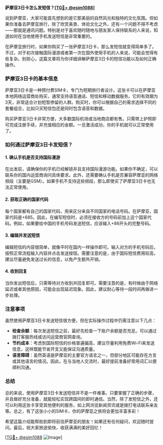 **萨摩亚3日卡怎么发短信？[[TG💪+ @esim1088](https://t.me/s/esim1088)]**

说到萨摩亚，大家可能首先想到的是它那美丽的自然风光和独特的文化氛围。但如果你准备去萨摩亚旅行，除了欣赏美景、体验文化之外，还有一个问题不得不考虑——那就是通讯问题。特别是对于喜欢随时随地与朋友家人保持联系的人来说，知道如何在当地使用手机发送短信是非常重要的。

在萨摩亚旅行时，如果你购买了一张萨摩亚3日卡，那么发短信就变得简单多了。不过，对于初次接触国际漫游或者第一次在国外使用手机的人来说，可能会觉得有些复杂。别担心，这篇文章将为你详细讲解萨摩亚3日卡的短信功能以及如何正确操作。

### 萨摩亚3日卡的基本信息

萨摩亚3日卡是一种预付费SIM卡，专门为短期旅行者设计。这张卡可以在萨摩亚本地网络运营商处购买，通常支持语音通话、短信和移动数据服务。它的有效期为3天，非常适合计划短暂停留的人群。购买时，你可以根据自己的需求选择不同的套餐组合，比如只买短信包还是同时包含语音和数据。

购买萨摩亚3日卡非常方便，大多数国际机场或当地商店都有售。只需带上护照即可完成注册手续，并充值相应的金额。一旦激活成功，你的手机就可以正常使用了。

### 如何通过萨摩亚3日卡发短信？

#### 1. 确认手机是否支持国际漫游
在出发前，请确保你的手机已经解锁并且支持国际漫游功能。如果你不确定，可以联系你的国内运营商询问具体要求。此外，还需要确认手机是否兼容萨摩亚的网络频段（主要是GSM）。如果手机不支持这些频段，那么即使买了萨摩亚3日卡也无法正常使用。

#### 2. 获取正确的国家代码
每个国家都有自己的国家代码，用来区分来自不同国家的电话号码。在萨摩亚，国家代码是+685。因此，在编写短信时，必须在接收方的号码前加上这个国家代码。例如，如果要给中国的手机号码发送短信，应该输入+86开头的完整号码。

#### 3. 编辑并发送短信
编辑短信的内容很简单，就像平时在国内一样操作即可。输入对方的手机号码后，按照正常流程输入内容并点击发送按钮。需要注意的是，由于国际短信费用较高，建议尽量避免发送过长的信息，以免产生额外开销。

#### 4. 收到回复
当你发出短信后，只需等待对方收到并回复即可。需要注意的是，有时候由于网络延迟或者其他原因，可能会出现延迟现象。因此，建议耐心等待一段时间再做进一步处理。

### 注意事项

虽然使用萨摩亚3日卡发送短信很方便，但在实际操作过程中仍需注意以下几点：

- **检查余额**：每次发送短信之前，最好先检查一下账户余额是否充足。可以通过拨打客服热线或访问运营商官网查询。
- **节约成本**：考虑到国际短信的价格普遍偏高，建议尽量利用免费Wi-Fi来发送信息，这样既能节省开支又能保证沟通质量。
- **语言障碍**：虽然英语是萨摩亚的主要官方语言之一，但部分地区可能存在方言或其他语言的情况。因此，在与当地人交流时，最好提前准备好常用词汇以便顺利沟通。

### 总结

总的来说，使用萨摩亚3日卡发送短信并不是一件难事。只要掌握了正确的步骤，并且做好充分准备，就能轻松实现跨国间的即时通信。当然，除了发短信之外，还可以利用这张卡享受其他便利的服务，如上网浏览新闻资讯或是拨打电话联系亲友等。总之，有了这张小小的SIM卡，你的萨摩亚之旅将会更加丰富多彩！

希望这篇介绍能帮助到即将前往萨摩亚的朋友！如果还有任何疑问，欢迎随时提问。最后，祝大家旅途愉快，收获满满的美好回忆！

[[TG💪+ @esim1088](https://t.me/s/esim1088) ![Image](https://i.postimg.cc/4NQfJmqS/Snipaste-2025-05-13-00-14-12.png)]